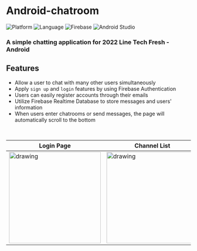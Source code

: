 # Android-chatroom

![Platform](https://img.shields.io/badge/Platform-Android-brightgreen.svg)
![Language](https://img.shields.io/badge/Language-Kotlin-yellowgreen.svg)
![Firebase](https://img.shields.io/badge/firebase-%23039BE5.svg?logo=firebase)
![Android Studio](https://img.shields.io/badge/Android%20Studio-3DDC84.svg?logo=android-studio&logoColor=white)

### A simple chatting application for 2022 Line Tech Fresh - Android


## Features
- Allow a user to chat with many other users simultaneously
- Apply `sign up` and `login` features by using Firebase Authentication
- Users can easily register accounts through their emails
- Utilize Firebase Realtime Database to store messages and users' information 
- When users enter chatrooms or send messages, the page will automatically scroll to the bottom

<br>

| Login Page | Channel List | Chatroom |
| ---------- | ------------ | -------- |
| <img src="https://user-images.githubusercontent.com/64295913/166227564-2925ddc2-f57d-418a-89d8-0f3dfbf9637c.jpg" alt="drawing" width="250"/>    | <img src="https://user-images.githubusercontent.com/64295913/166227843-070a8ae2-62b1-414b-b2bc-47ee084009bd.jpg" alt="drawing" width="250"/>     | <img src="https://user-images.githubusercontent.com/64295913/166227851-a707c3c4-d523-4515-93c8-ef14a520a912.jpg" alt="drawing" width="250"/>  |






